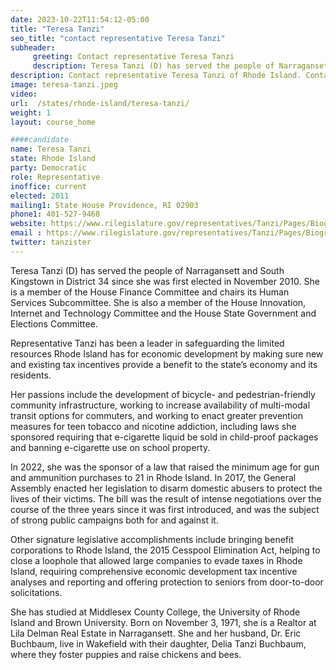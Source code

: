 ```yaml
---
date: 2023-10-22T11:54:12-05:00
title: "Teresa Tanzi"
seo_title: "contact representative Teresa Tanzi"
subheader:
     greeting: Contact representative Teresa Tanzi
     description: Teresa Tanzi (D) has served the people of Narragansett and South Kingstown in District 34 since she was first elected in November 2010. She is a member of the House Finance Committee and chairs its Human Services Subcommittee. 
description: Contact representative Teresa Tanzi of Rhode Island. Contact information for Teresa Tanzi includes email address, phone number, and mailing address.
image: teresa-tanzi.jpeg
video:
url:  /states/rhode-island/teresa-tanzi/
weight: 1
layout: course_home

####candidate
name: Teresa Tanzi
state: Rhode Island
party: Democratic
role: Representative
inoffice: current
elected: 2011
mailing1: State House Providence, RI 02903
phone1: 401-527-9468
website: https://www.rilegislature.gov/representatives/Tanzi/Pages/Biography.aspx/
email : https://www.rilegislature.gov/representatives/Tanzi/Pages/Biography.aspx/
twitter: tanzister
---
```


Teresa Tanzi (D) has served the people of Narragansett and South Kingstown in District 34 since she was first elected in November 2010. She is a member of the House Finance Committee and chairs its Human Services Subcommittee. She is also a member of the House Innovation, Internet and Technology Committee and the House State Government and Elections Committee.

Representative Tanzi has been a leader in safeguarding the limited resources Rhode Island has for economic development by making sure new and existing tax incentives provide a benefit to the state’s economy and its residents.

Her passions include the development of bicycle- and pedestrian-friendly community infrastructure, working to increase availability of multi-modal transit options for commuters, and working to enact greater prevention measures for teen tobacco and nicotine addiction, including laws she sponsored requiring that e-cigarette liquid be sold in child-proof packages and banning e-cigarette use on school property.

In 2022, she was the sponsor of a law that raised the minimum age for gun and ammunition purchases to 21 in Rhode Island. In 2017, the General Assembly enacted her legislation to disarm domestic abusers to protect the lives of their victims. The bill was the result of intense negotiations over the course of the three years since it was first introduced, and was the subject of strong public campaigns both for and against it.


Other signature legislative accomplishments include bringing benefit corporations to Rhode Island, the 2015 Cesspool Elimination Act, helping to close a loophole that allowed large companies to evade taxes in Rhode Island, requiring comprehensive economic development tax incentive analyses and reporting and offering protection to seniors from door-to-door solicitations.​​

She has studied at Middlesex County College, the University of Rhode Island and Brown University. Born on November 3, 1971, she is a Realtor at Lila Delman Real Estate in Narragansett. She and her husband, Dr. Eric Buchbaum, live in Wakefield with their daughter, Delia Tanzi Buchbaum, where they foster puppies and raise chickens and bees.​​ ​​
